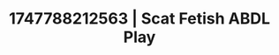 ---
categories:
- Ass worship
- Creampie
- Flushed skin
- Ethical porn
- Heat of the moment
image: /assets/images/1747788212563.jpg
layout: post
seo:
  description: Featured content with high-quality Scat Fetish, ABDL Play. HD images
    available.
  keywords: Scat Fetish, ABDL Play
  og_image: /assets/images/1747788212563.jpg
  schema_type: VisualArtwork
tags:
- ABDL Play
- Scat Fetish
- '#1747788212563'
title: 1747788212563 | Scat Fetish ABDL Play
---